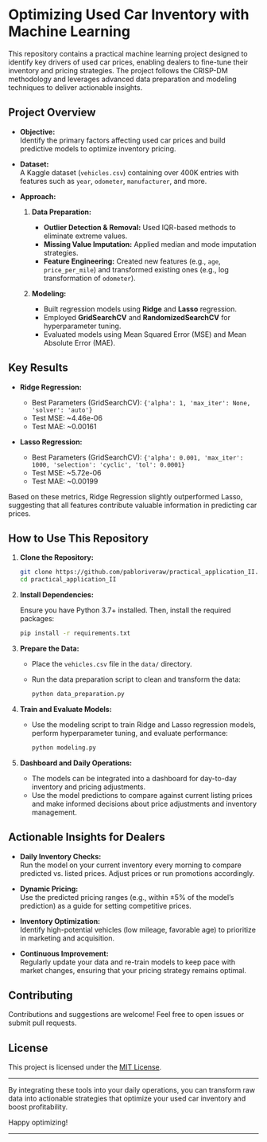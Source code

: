 # Optimizing Used Car Inventory with Machine Learning

This repository contains a practical machine learning project designed to identify key drivers of used car prices, enabling dealers to fine-tune their inventory and pricing strategies. The project follows the CRISP-DM methodology and leverages advanced data preparation and modeling techniques to deliver actionable insights.

## Project Overview

- **Objective:**  
  Identify the primary factors affecting used car prices and build predictive models to optimize inventory pricing.

- **Dataset:**  
  A Kaggle dataset (`vehicles.csv`) containing over 400K entries with features such as `year`, `odometer`, `manufacturer`, and more.

- **Approach:**  
  1. **Data Preparation:**  
     - **Outlier Detection & Removal:** Used IQR-based methods to eliminate extreme values.  
     - **Missing Value Imputation:** Applied median and mode imputation strategies.  
     - **Feature Engineering:** Created new features (e.g., `age`, `price_per_mile`) and transformed existing ones (e.g., log transformation of `odometer`).

  2. **Modeling:**  
     - Built regression models using **Ridge** and **Lasso** regression.  
     - Employed **GridSearchCV** and **RandomizedSearchCV** for hyperparameter tuning.
     - Evaluated models using Mean Squared Error (MSE) and Mean Absolute Error (MAE).

## Key Results

- **Ridge Regression:**  
  - Best Parameters (GridSearchCV): `{'alpha': 1, 'max_iter': None, 'solver': 'auto'}`
  - Test MSE: ~4.46e-06  
  - Test MAE: ~0.00161

- **Lasso Regression:**  
  - Best Parameters (GridSearchCV): `{'alpha': 0.001, 'max_iter': 1000, 'selection': 'cyclic', 'tol': 0.0001}`
  - Test MSE: ~5.72e-06  
  - Test MAE: ~0.00199

Based on these metrics, Ridge Regression slightly outperformed Lasso, suggesting that all features contribute valuable information in predicting car prices.

## How to Use This Repository

1. **Clone the Repository:**

   ```bash
   git clone https://github.com/pabloriveraw/practical_application_II.git
   cd practical_application_II
   ```

2. **Install Dependencies:**

   Ensure you have Python 3.7+ installed. Then, install the required packages:

   ```bash
   pip install -r requirements.txt
   ```

3. **Prepare the Data:**

   - Place the `vehicles.csv` file in the `data/` directory.
   - Run the data preparation script to clean and transform the data:

     ```bash
     python data_preparation.py
     ```

4. **Train and Evaluate Models:**

   - Use the modeling script to train Ridge and Lasso regression models, perform hyperparameter tuning, and evaluate performance:

     ```bash
     python modeling.py
     ```

5. **Dashboard and Daily Operations:**

   - The models can be integrated into a dashboard for day-to-day inventory and pricing adjustments.
   - Use the model predictions to compare against current listing prices and make informed decisions about price adjustments and inventory management.

## Actionable Insights for Dealers

- **Daily Inventory Checks:**  
  Run the model on your current inventory every morning to compare predicted vs. listed prices. Adjust prices or run promotions accordingly.

- **Dynamic Pricing:**  
  Use the predicted pricing ranges (e.g., within ±5% of the model’s prediction) as a guide for setting competitive prices.

- **Inventory Optimization:**  
  Identify high-potential vehicles (low mileage, favorable age) to prioritize in marketing and acquisition.

- **Continuous Improvement:**  
  Regularly update your data and re-train models to keep pace with market changes, ensuring that your pricing strategy remains optimal.

## Contributing

Contributions and suggestions are welcome! Feel free to open issues or submit pull requests.

## License

This project is licensed under the [MIT License](LICENSE).

---

By integrating these tools into your daily operations, you can transform raw data into actionable strategies that optimize your used car inventory and boost profitability.

Happy optimizing!

---

